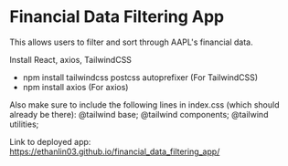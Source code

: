 # Financial Data Filtering App

This allows users to filter and sort through AAPL's financial data.

Install React, axios, TailwindCSS
- npm install tailwindcss postcss autoprefixer (For TailwindCSS)
- npm install axios (For axios)

Also make sure to include the following lines in index.css (which should already be there):
@tailwind base;
@tailwind components;
@tailwind utilities;

Link to deployed app:
https://ethanlin03.github.io/financial_data_filtering_app/

